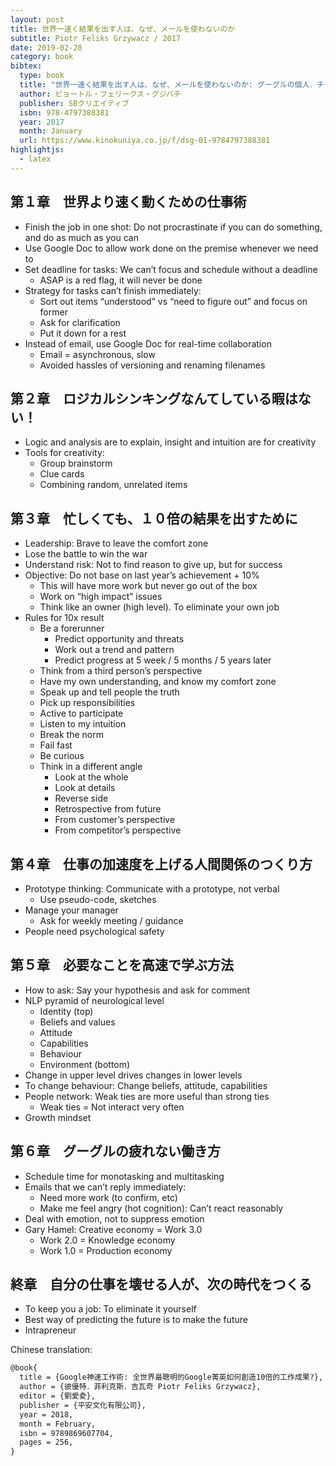 ```yaml
---
layout: post
title: 世界一速く結果を出す人は、なぜ、メールを使わないのか
subtitle: Piotr Feliks Grzywacz / 2017
date: 2019-02-28
category: book
bibtex:
  type: book
  title: "世界一速く結果を出す人は、なぜ、メールを使わないのか: グーグルの個人．チームで成果を上げる方法"
  author: ピョートル・フェリークス・グジバチ
  publisher: SBクリエイティブ
  isbn: 978-4797388381
  year: 2017
  month: January
  url: https://www.kinokuniya.co.jp/f/dsg-01-9784797388381
highlightjs:
  - latex
---
```


## 第１章　世界より速く動くための仕事術

- Finish the job in one shot: Do not procrastinate if you can do something, and do as much as you can
- Use Google Doc to allow work done on the premise whenever we need to
- Set deadline for tasks: We can’t focus and schedule without a deadline
  - ASAP is a red flag, it will never be done
- Strategy for tasks can’t finish immediately:
  - Sort out items “understood” vs “need to figure out” and focus on former
  - Ask for clarification
  - Put it down for a rest
- Instead of email, use Google Doc for real-time collaboration
  - Email = asynchronous, slow
  - Avoided hassles of versioning and renaming filenames

## 第２章　ロジカルシンキングなんてしている暇はない！

- Logic and analysis are to explain, insight and intuition are for creativity
- Tools for creativity:
  - Group brainstorm
  - Clue cards
  - Combining random, unrelated items

## 第３章　忙しくても、１０倍の結果を出すために

- Leadership: Brave to leave the comfort zone
- Lose the battle to win the war
- Understand risk: Not to find reason to give up, but for success
- Objective: Do not base on last year’s achievement + 10%
  - This will have more work but never go out of the box
  - Work on “high impact” issues
  - Think like an owner (high level). To eliminate your own job
- Rules for 10x result
  - Be a forerunner
    - Predict opportunity and threats
    - Work out a trend and pattern
    - Predict progress at 5 week / 5 months / 5 years later
  - Think from a third person’s perspective
  - Have my own understanding, and know my comfort zone
  - Speak up and tell people the truth
  - Pick up responsibilities
  - Active to participate
  - Listen to my intuition
  - Break the norm
  - Fail fast
  - Be curious
  - Think in a different angle
    - Look at the whole
    - Look at details
    - Reverse side
    - Retrospective from future
    - From customer’s perspective
    - From competitor’s perspective

## 第４章　仕事の加速度を上げる人間関係のつくり方

- Prototype thinking: Communicate with a prototype, not verbal
  - Use pseudo-code, sketches
- Manage your manager
  - Ask for weekly meeting / guidance
- People need psychological safety

## 第５章　必要なことを高速で学ぶ方法

- How to ask: Say your hypothesis and ask for comment
- NLP pyramid of neurological level
  - Identity (top)
  - Beliefs and values
  - Attitude
  - Capabilities
  - Behaviour
  - Environment (bottom)
- Change in upper level drives changes in lower levels
- To change behaviour: Change beliefs, attitude, capabilities
- People network: Weak ties are more useful than strong ties
  - Weak ties = Not interact very often
- Growth mindset

## 第６章　グーグルの疲れない働き方

- Schedule time for monotasking and multitasking
- Emails that we can’t reply immediately:
  - Need more work (to confirm, etc)
  - Make me feel angry (hot cognition): Can’t react reasonably
- Deal with emotion, not to suppress emotion
- Gary Hamel: Creative economy = Work 3.0
  - Work 2.0 = Knowledge economy
  - Work 1.0 = Production economy

## 終章　自分の仕事を壊せる人が、次の時代をつくる

- To keep you a job: To eliminate it yourself
- Best way of predicting the future is to make the future
- Intrapreneur

Chinese translation:

```latex
@book{
  title = {Google神速工作術: 全世界最聰明的Google菁英如何創造10倍的工作成果?},
  author = {彼優特．菲利克斯．吉瓦奇 Piotr Feliks Grzywacz},
  editor = {劉愛夌},
  publisher = {平安文化有限公司},
  year = 2018,
  month = February,
  isbn = 9789869607704,
  pages = 256,
}
```
